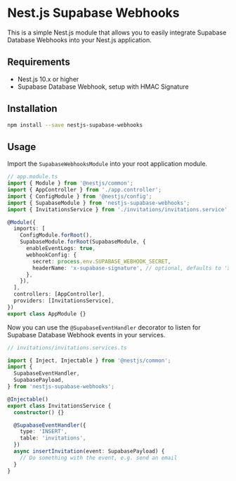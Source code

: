 # Nest.js Supabase Webhooks

This is a simple Nest.js module that allows you to easily integrate Supabase Database Webhooks into your Nest.js application.

## Requirements

- Nest.js 10.x or higher
- Supabase Database Webhook, setup with HMAC Signature

## Installation

```bash
npm install --save nestjs-supabase-webhooks
```

## Usage

Import the `SupabaseWebhooksModule` into your root application module.

```typescript
// app.module.ts
import { Module } from '@nestjs/common';
import { AppController } from './app.controller';
import { ConfigModule } from '@nestjs/config';
import { SupabaseModule } from 'nestjs-supabase-webhooks';
import { InvitationsService } from './invitations/invitations.service';

@Module({
  imports: [
    ConfigModule.forRoot(),
    SupabaseModule.forRoot(SupabaseModule, {
      enableEventLogs: true,
      webhookConfig: {
        secret: process.env.SUPABASE_WEBHOOK_SECRET,
        headerName: 'x-supabase-signature', // optional, defaults to 'x-supabase-signature'
      },
    }),
  ],
  controllers: [AppController],
  providers: [InvitationsService],
})
export class AppModule {}
```

Now you can use the `@SupabaseEventHandler` decorator to listen for Supabase Database Webhook events in your services.

```typescript
// invitations/invitations.services.ts

import { Inject, Injectable } from '@nestjs/common';
import {
  SupabaseEventHandler,
  SupabasePayload,
} from 'nestjs-supabase-webhooks';

@Injectable()
export class InvitationsService {
  constructor() {}

  @SupabaseEventHandler({
    type: 'INSERT',
    table: 'invitations',
  })
  async insertInvitation(event: SupabasePayload) {
    // Do something with the event, e.g. send an email
  }
}
```
